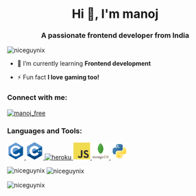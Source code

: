 <h1 onMouseOver="console.log('yo')" align="center">Hi 👋, I'm manoj</h1>
<h3 align="center">A passionate frontend developer from India</h3>

<p align="left"> <img src="https://komarev.com/ghpvc/?username=niceguynix&label=Profile%20views&color=0e75b6&style=flat" alt="niceguynix" /> </p>


- 🌱 I’m currently learning **Frontend development**

- ⚡ Fun fact **I love gaming too!**

<h3 align="left">Connect with me:</h3>
<p align="left">
<a href="https://instagram.com/manoj_free" target="blank"><img align="center" src="https://raw.githubusercontent.com/rahuldkjain/github-profile-readme-generator/master/src/images/icons/Social/instagram.svg" alt="manoj_free" height="30" width="40" /></a>
</p>

<h3 align="left">Languages and Tools:</h3>
<p align="left"> <a href="https://www.cprogramming.com/" target="_blank" rel="noreferrer"> <img src="https://raw.githubusercontent.com/devicons/devicon/master/icons/c/c-original.svg" alt="c" width="40" height="40"/> </a> <a href="https://www.w3schools.com/cpp/" target="_blank" rel="noreferrer"> <img src="https://raw.githubusercontent.com/devicons/devicon/master/icons/cplusplus/cplusplus-original.svg" alt="cplusplus" width="40" height="40"/> </a> <a href="https://heroku.com" target="_blank" rel="noreferrer"> <img src="https://www.vectorlogo.zone/logos/heroku/heroku-icon.svg" alt="heroku" width="40" height="40"/> </a> <a href="https://developer.mozilla.org/en-US/docs/Web/JavaScript" target="_blank" rel="noreferrer"> <img src="https://raw.githubusercontent.com/devicons/devicon/master/icons/javascript/javascript-original.svg" alt="javascript" width="40" height="40"/> </a> <a href="https://www.mongodb.com/" target="_blank" rel="noreferrer"> <img src="https://raw.githubusercontent.com/devicons/devicon/master/icons/mongodb/mongodb-original-wordmark.svg" alt="mongodb" width="40" height="40"/> </a> <a href="https://www.python.org" target="_blank" rel="noreferrer"> <img src="https://raw.githubusercontent.com/devicons/devicon/master/icons/python/python-original.svg" alt="python" width="40" height="40"/> </a> </p>

<p><img align="left" src="https://github-readme-stats.vercel.app/api/top-langs?username=niceguynix&show_icons=true&locale=en&layout=compact&theme=dark" alt="niceguynix" /></p>

<p>&nbsp;<img align="center" src="https://github-readme-stats.vercel.app/api?username=niceguynix&show_icons=true&locale=en&theme=dark" alt="niceguynix" /></p>

<p><img align="center" src="https://github-readme-streak-stats.herokuapp.com/?user=niceguynix&theme=dark" alt="niceguynix" /></p>
